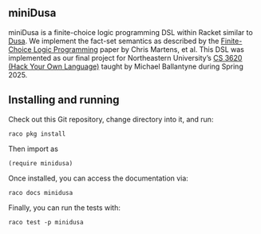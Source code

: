 ## miniDusa

miniDusa is a finite-choice logic programming DSL within Racket similar to
[Dusa](https://dusa.rocks/). We implement the fact-set semantics as described by the
[Finite-Choice Logic Programming](https://dl.acm.org/doi/pdf/10.1145/3704849)
paper by Chris Martens, et al. This DSL was implemented as our final project for
Northeastern University’s [CS 3620 (Hack Your Own Language)](https://mballantyne.net/hyol/)
taught by Michael Ballantyne during Spring 2025.

## Installing and running

Check out this Git repository, change directory into it, and run:

<!-- once we get this on Racket packages, this needs to be changed -->
```
raco pkg install
```

Then import as

```
(require minidusa)
```

Once installed, you can access the documentation via:

```
raco docs minidusa
```

Finally, you can run the tests with:

```
raco test -p minidusa
```